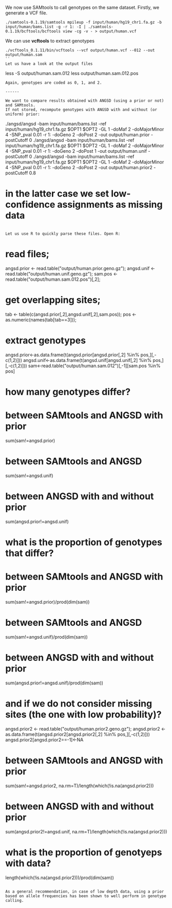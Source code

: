 
We now use SAMtools to call genotypes on the same dataset.
Firstly, we generate a VCF file.
```
./samtools-0.1.19/samtools mpileup -f input/human/hg19_chr1.fa.gz -b input/human/bams.list -g -r 1: -I | ./samtools-0.1.19/bcftools/bcftools view -cg -v - > output/human.vcf
```
We can use **vcftools** to extract genotypes
```
./vcftools_0.1.11/bin/vcftools --vcf output/human.vcf --012 --out output/human.sam
``
Let us have a look at the output files
```
less -S output/human.sam.012
less output/human.sam.012.pos
```
Again, genotypes are coded as 0, 1, and 2.

------

We want to compare results obtained with ANGSD (using a prior or not) and SAMtools.
If not stored, recompute genotypes with ANGSD with and without (or uniform) prior:
```
./angsd/angsd -bam input/human/bams.list -ref input/human/hg19_chr1.fa.gz $OPT1 $OPT2 -GL 1 -doMaf 2 -doMajorMinor 4 -SNP_pval 0.01  -r 1: -doGeno 2 -doPost 2 -out output/human.prior -postCutoff 0
./angsd/angsd -bam input/human/bams.list -ref input/human/hg19_chr1.fa.gz $OPT1 $OPT2 -GL 1 -doMaf 2 -doMajorMinor 4 -SNP_pval 0.01  -r 1: -doGeno 2 -doPost 1 -out output/human.unif -postCutoff 0
./angsd/angsd -bam input/human/bams.list -ref input/human/hg19_chr1.fa.gz $OPT1 $OPT2 -GL 1 -doMaf 2 -doMajorMinor 4 -SNP_pval 0.01  -r 1: -doGeno 2 -doPost 2 -out output/human.prior2 -postCutoff 0.8
# in the latter case we set low-confidence assignments as missing data
```

Let us use R to quickly parse these files. Open R:
```
# read files;
 angsd.prior <-  read.table("output/human.prior.geno.gz");
 angsd.unif <-  read.table("output/human.unif.geno.gz");
 sam.pos <-  read.table("output/human.sam.012.pos")[,2];
# get overlapping sites;
 tab <- table(c(angsd.prior[,2],angsd.unif[,2],sam.pos));
 pos <- as.numeric(names(tab[tab==3]));
# extract genotypes
 angsd.prior<-as.data.frame(t(angsd.prior[angsd.prior[,2] %in% pos,][,-c(1,2)]))
 angsd.unif<-as.data.frame(t(angsd.unif[angsd.unif[,2] %in% pos,][,-c(1,2)]))
 sam<-read.table("output/human.sam.012")[,-1][sam.pos %in% pos]
# how many genotypes differ?
 # between SAMtools and ANGSD with prior
 sum(sam!=angsd.prior)
 # between SAMtools and ANGSD
 sum(sam!=angsd.unif)
 # between ANGSD with and without prior
 sum(angsd.prior!=angsd.unif)
# what is the proportion of genotypes that differ?
 # between SAMtools and ANGSD with prior
 sum(sam!=angsd.prior)/prod(dim(sam))
 # between SAMtools and ANGSD
 sum(sam!=angsd.unif)/prod(dim(sam))
 # between ANGSD with and without prior
 sum(angsd.prior!=angsd.unif)/prod(dim(sam))
# and if we do not consider missing sites (the one with low probability)?
 angsd.prior2 <-  read.table("output/human.prior2.geno.gz");
 angsd.prior2 <-as.data.frame(t(angsd.prior2[angsd.prior2[,2] %in% pos,][,-c(1,2)]))
 angsd.prior2[angsd.prior2==-1]<-NA
 # between SAMtools and ANGSD with prior
 sum(sam!=angsd.prior2, na.rm=T)/length(which(!is.na(angsd.prior2)))
 # between ANGSD with and without prior
 sum(angsd.prior2!=angsd.unif, na.rm=T)/length(which(!is.na(angsd.prior2)))
# what is the proportion of genotyeps with data? 
 length(which(!is.na(angsd.prior2)))/prod(dim(sam))
```

As a general recommendation, in case of low depth data, using a prior based on allele frequencies has been shown to well perform in genotype calling.




